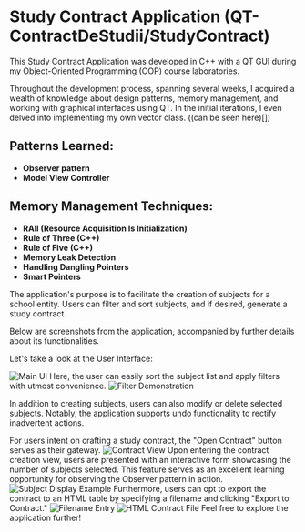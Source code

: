 # Study Contract Application (QT-ContractDeStudii/StudyContract)

This Study Contract Application was developed in C++ with a QT GUI during my Object-Oriented Programming (OOP) course laboratories.

Throughout the development process, spanning several weeks, I acquired a wealth of knowledge about design patterns, memory management, and working with graphical interfaces using QT. In the initial iterations, I even delved into implementing my own vector class. ((can be seen here)[])

## Patterns Learned:

- **Observer pattern**
- **Model View Controller**
  
## Memory Management Techniques:

- **RAII (Resource Acquisition Is Initialization)**
- **Rule of Three (C++)**
- **Rule of Five (C++)**
- **Memory Leak Detection**
- **Handling Dangling Pointers**
- **Smart Pointers**

The application's purpose is to facilitate the creation of subjects for a school entity. Users can filter and sort subjects, and if desired, generate a study contract.

Below are screenshots from the application, accompanied by further details about its functionalities.

Let's take a look at the User Interface:

![Main UI](image.png)
Here, the user can easily sort the subject list and apply filters with utmost convenience.
![Filter Demonstration](image-1.png)

In addition to creating subjects, users can also modify or delete selected subjects. Notably, the application supports undo functionality to rectify inadvertent actions.

For users intent on crafting a study contract, the "Open Contract" button serves as their gateway.
![Contract View](image-2.png)
Upon entering the contract creation view, users are presented with an interactive form showcasing the number of subjects selected. This feature serves as an excellent learning opportunity for observing the Observer pattern in action.
![Subject Display Example](image-3.png)
Furthermore, users can opt to export the contract to an HTML table by specifying a filename and clicking "Export to Contract."
![Filename Entry](image-4.png)
![HTML Contract File](image-5.png)
Feel free to explore the application further!
